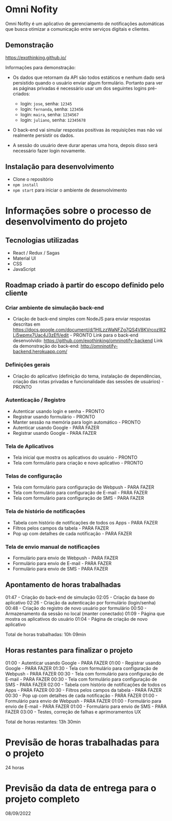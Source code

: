 # Omni Nofity

Omni Nofity é um aplicativo de gerenciamento de notificações automáticas que busca otimizar a comunicação entre serviços digitais e clientes.

## Demonstração
https://exothinking.github.io/

Informações para demonstração:

- Os dados que retornam da API são todos estáticos e nenhum dado será persistido quando o usuário enviar algum formulário. Portanto para ver as páginas privadas é necessário usar um dos seguintes logins pré-criados: 
  - login: `jose`, senha: `12345`
  - login: `fernanda`, senha: `123456`
  - login: `maira`, senha: `1234567`
  - login: `juliano`, senha: `12345678`

- O back-end vai simular respostas positivas às requisições mas não vai realmente persistir os dados.
- A sessão do usuário deve durar apenas uma hora, depois disso será necessário fazer login novamente.

## Instalação para desenvolvimento
- Clone o repositório
- `npm install`
- `npm start` para iniciar o ambiente de desenvolvimento

# Informações sobre o processo de desenvolvimento do projeto

## Tecnologias utilizadas
- React / Redux / Sagas
- Material UI
- CSS
- JavaScript
  
## Roadmap criado à partir do escopo definido pelo cliente
### Criar ambiente de simulação back-end
  * Criação de back-end simples com NodeJS para enviar respostas descritas em https://docs.google.com/document/d/1HILzzWaNFZg7QS4V8KVrcozW2Lj5wpmx7Uac4J3zEfI/edit - PRONTO
Link para o back-end desenvolvido: https://github.com/exothinking/omninotify-backend
Link da demonstração do back-end: http://omninotify-backend.herokuapp.com/

### Definições gerais
  * Criação do aplicativo (definição do tema, instalação de dependências, criação das rotas privadas e funcionalidade das sessões de usuários) - PRONTO

### Autenticação / Registro
  * Autenticar usando login e senha - PRONTO
  * Registrar usando formulário - PRONTO
  * Manter sessão na memória para login automático - PRONTO
  * Autenticar usando Google - PARA FAZER
  * Registrar usando Google - PARA FAZER

### Tela de Aplicativos
  * Tela inicial que mostra os aplicativos do usuário - PRONTO
  * Tela com formulário para criação e novo aplicativo - PRONTO

### Telas de configuração
  * Tela com formulário para configuração de Webpush - PARA FAZER
  * Tela com formulário para configuração de E-mail - PARA FAZER
  * Tela com formulário para configuração de SMS - PARA FAZER

### Tela de histório de notificações
  * Tabela com histório de notificações de todos os Apps - PARA FAZER
  * Filtros pelos campos da tabela - PARA FAZER
  * Pop up com detalhes de cada notificação - PARA FAZER

### Tela de envio manual de notificações
  * Formulário para envio de Webpush - PARA FAZER
  * Formulário para envio de E-mail - PARA FAZER
  * Formulário para envio de SMS - PARA FAZER

## Apontamento de horas trabalhadas
01:47 - Criação do back-end de simulação
02:05 - Criação da base do aplicativo
02:26 - Criação da autenticação por formulário (login/senha)
00:48 - Criação do registro de novo usuário por formulário
00:50 - Armazenamento da sessão no local (manter conectado)
01:09 - Página que mostra os aplicativos do usuário
01:04 - Página de criação de novo aplicativo

Total de horas trabalhadas: 10h 09min

## Horas restantes para finalizar o projeto
01:00 - Autenticar usando Google - PARA FAZER
01:00 - Registrar usando Google - PARA FAZER
01:30 - Tela com formulário para configuração de Webpush - PARA FAZER
00:30 - Tela com formulário para configuração de E-mail - PARA FAZER
00:30 - Tela com formulário para configuração de SMS - PARA FAZER
02:00 - Tabela com histório de notificações de todos os Apps - PARA FAZER
00:30 - Filtros pelos campos da tabela - PARA FAZER
00:30 - Pop up com detalhes de cada notificação - PARA FAZER
01:00 - Formulário para envio de Webpush - PARA FAZER
01:00 - Formulário para envio de E-mail - PARA FAZER
01:00 - Formulário para envio de SMS - PARA FAZER
03:00 - Testes, correção de falhas e aprimoramentos UX

Total de horas restantes: 13h 30min

# Previsão de horas trabalhadas para o projeto
24 horas
# Previsão da data de entrega para o projeto completo
08/09/2022